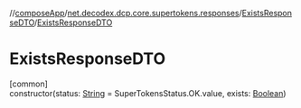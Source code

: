 //[composeApp](../../../index.md)/[net.decodex.dcp.core.supertokens.responses](../index.md)/[ExistsResponseDTO](index.md)/[ExistsResponseDTO](-exists-response-d-t-o.md)

# ExistsResponseDTO

[common]\
constructor(status: [String](https://kotlinlang.org/api/latest/jvm/stdlib/kotlin/-string/index.html) = SuperTokensStatus.OK.value, exists: [Boolean](https://kotlinlang.org/api/latest/jvm/stdlib/kotlin/-boolean/index.html))
